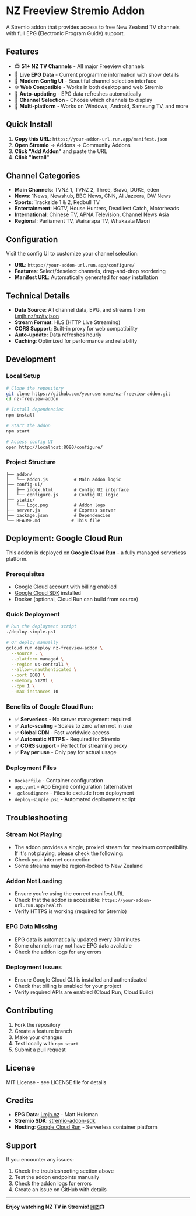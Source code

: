 # NZ Freeview Stremio Addon

A Stremio addon that provides access to free New Zealand TV channels with full EPG (Electronic Program Guide) support.

## Features

- 📺 **51+ NZ TV Channels** - All major Freeview channels
- 📅 **Live EPG Data** - Current programme information with show details
- 🎨 **Modern Config UI** - Beautiful channel selection interface
- 🌐 **Web Compatible** - Works in both desktop and web Stremio
- 🔄 **Auto-updating** - EPG data refreshes automatically
- 🎯 **Channel Selection** - Choose which channels to display
- 📱 **Multi-platform** - Works on Windows, Android, Samsung TV, and more

## Quick Install

1. **Copy this URL**: `https://your-addon-url.run.app/manifest.json`
2. **Open Stremio** → Addons → Community Addons
3. **Click "Add Addon"** and paste the URL
4. **Click "Install"**

## Channel Categories

- **Main Channels**: TVNZ 1, TVNZ 2, Three, Bravo, DUKE, eden
- **News**: 1News, Newshub, BBC News, CNN, Al Jazeera, DW News
- **Sports**: Trackside 1 & 2, Redbull TV
- **Entertainment**: HGTV, House Hunters, Deadliest Catch, Motorheads
- **International**: Chinese TV, APNA Television, Channel News Asia
- **Regional**: Parliament TV, Wairarapa TV, Whakaata Māori

## Configuration

Visit the config UI to customize your channel selection:
- **URL**: `https://your-addon-url.run.app/configure/`
- **Features**: Select/deselect channels, drag-and-drop reordering
- **Manifest URL**: Automatically generated for easy installation

## Technical Details

- **Data Source**: All channel data, EPG, and streams from [i.mjh.nz/nz/tv.json](https://i.mjh.nz/nz/tv.json)
- **Stream Format**: HLS (HTTP Live Streaming)
- **CORS Support**: Built-in proxy for web compatibility
- **Auto-update**: Data refreshes hourly
- **Caching**: Optimized for performance and reliability

## Development

### Local Setup
```bash
# Clone the repository
git clone https://github.com/yourusername/nz-freeview-addon.git
cd nz-freeview-addon

# Install dependencies
npm install

# Start the addon
npm start

# Access config UI
open http://localhost:8080/configure/
```

### Project Structure
```
├── addon/
│   └── addon.js          # Main addon logic
├── config-ui/
│   ├── index.html        # Config UI interface
│   └── configure.js      # Config UI logic
├── static/
│   └── Logo.png          # Addon logo
├── server.js             # Express server
├── package.json          # Dependencies
└── README.md            # This file
```

## Deployment: Google Cloud Run

This addon is deployed on **Google Cloud Run** - a fully managed serverless platform.

### Prerequisites
- Google Cloud account with billing enabled
- [Google Cloud SDK](https://cloud.google.com/sdk/docs/install) installed
- Docker (optional, Cloud Run can build from source)

### Quick Deployment
```bash
# Run the deployment script
./deploy-simple.ps1

# Or deploy manually
gcloud run deploy nz-freeview-addon \
  --source . \
  --platform managed \
  --region us-central1 \
  --allow-unauthenticated \
  --port 8080 \
  --memory 512Mi \
  --cpu 1 \
  --max-instances 10
```

### Benefits of Google Cloud Run:
- ✅ **Serverless** - No server management required
- ✅ **Auto-scaling** - Scales to zero when not in use
- ✅ **Global CDN** - Fast worldwide access
- ✅ **Automatic HTTPS** - Required for Stremio
- ✅ **CORS support** - Perfect for streaming proxy
- ✅ **Pay per use** - Only pay for actual usage

### Deployment Files
- `Dockerfile` - Container configuration
- `app.yaml` - App Engine configuration (alternative)
- `.gcloudignore` - Files to exclude from deployment
- `deploy-simple.ps1` - Automated deployment script

## Troubleshooting

### Stream Not Playing
- The addon provides a single, proxied stream for maximum compatibility. If it's not playing, please check the following:
- Check your internet connection
- Some streams may be region-locked to New Zealand

### Addon Not Loading
- Ensure you're using the correct manifest URL
- Check that the addon is accessible: `https://your-addon-url.run.app/health`
- Verify HTTPS is working (required for Stremio)

### EPG Data Missing
- EPG data is automatically updated every 30 minutes
- Some channels may not have EPG data available
- Check the addon logs for any errors

### Deployment Issues
- Ensure Google Cloud CLI is installed and authenticated
- Check that billing is enabled for your project
- Verify required APIs are enabled (Cloud Run, Cloud Build)

## Contributing

1. Fork the repository
2. Create a feature branch
3. Make your changes
4. Test locally with `npm start`
5. Submit a pull request

## License

MIT License - see LICENSE file for details

## Credits

- **EPG Data**: [i.mjh.nz](https://i.mjh.nz/) - Matt Huisman
- **Stremio SDK**: [stremio-addon-sdk](https://github.com/Stremio/stremio-addon-sdk)
- **Hosting**: [Google Cloud Run](https://cloud.google.com/run) - Serverless container platform

## Support

If you encounter any issues:
1. Check the troubleshooting section above
2. Test the addon endpoints manually
3. Check the addon logs for errors
4. Create an issue on GitHub with details

---

**Enjoy watching NZ TV in Stremio! 🇳🇿📺**
